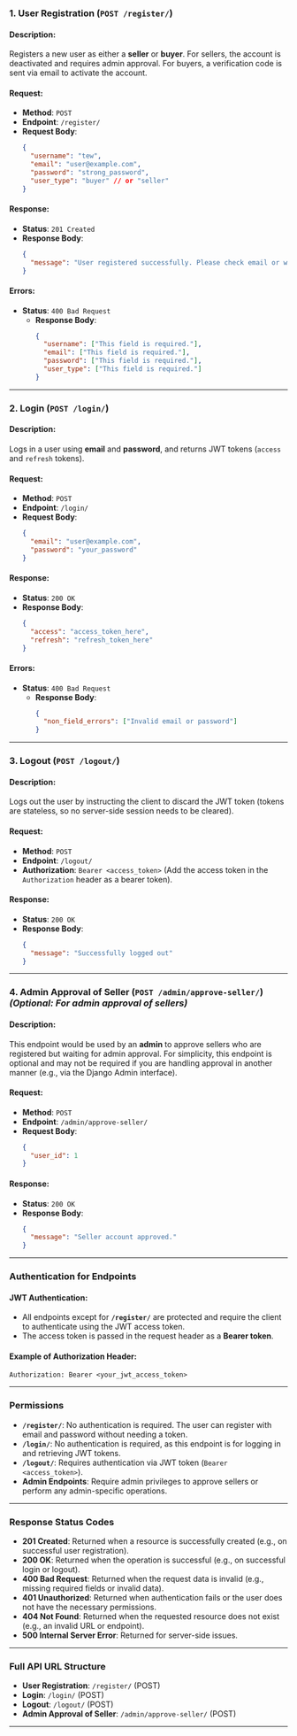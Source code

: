 ### **1. User Registration (`POST /register/`)**

#### **Description**:

Registers a new user as either a **seller** or **buyer**. For sellers, the account is deactivated and requires admin approval. For buyers, a verification code is sent via email to activate the account.

#### **Request**:

- **Method**: `POST`
- **Endpoint**: `/register/`
- **Request Body**:
  ```json
  {
    "username": "tew",
    "email": "user@example.com",
    "password": "strong_password",
    "user_type": "buyer" // or "seller"
  }
  ```

#### **Response**:

- **Status**: `201 Created`
- **Response Body**:
  ```json
  {
    "message": "User registered successfully. Please check email or wait for approval."
  }
  ```

#### **Errors**:

- **Status**: `400 Bad Request`
  - **Response Body**:
    ```json
    {
      "username": ["This field is required."],
      "email": ["This field is required."],
      "password": ["This field is required."],
      "user_type": ["This field is required."]
    }
    ```

---

### **2. Login (`POST /login/`)**

#### **Description**:

Logs in a user using **email** and **password**, and returns JWT tokens (`access` and `refresh` tokens).

#### **Request**:

- **Method**: `POST`
- **Endpoint**: `/login/`
- **Request Body**:
  ```json
  {
    "email": "user@example.com",
    "password": "your_password"
  }
  ```

#### **Response**:

- **Status**: `200 OK`
- **Response Body**:
  ```json
  {
    "access": "access_token_here",
    "refresh": "refresh_token_here"
  }
  ```

#### **Errors**:

- **Status**: `400 Bad Request`
  - **Response Body**:
    ```json
    {
      "non_field_errors": ["Invalid email or password"]
    }
    ```

---

### **3. Logout (`POST /logout/`)**

#### **Description**:

Logs out the user by instructing the client to discard the JWT token (tokens are stateless, so no server-side session needs to be cleared).

#### **Request**:

- **Method**: `POST`
- **Endpoint**: `/logout/`
- **Authorization**: `Bearer <access_token>` (Add the access token in the `Authorization` header as a bearer token).

#### **Response**:

- **Status**: `200 OK`
- **Response Body**:
  ```json
  {
    "message": "Successfully logged out"
  }
  ```

---

### **4. Admin Approval of Seller (`POST /admin/approve-seller/`)** _(Optional: For admin approval of sellers)_

#### **Description**:

This endpoint would be used by an **admin** to approve sellers who are registered but waiting for admin approval. For simplicity, this endpoint is optional and may not be required if you are handling approval in another manner (e.g., via the Django Admin interface).

#### **Request**:

- **Method**: `POST`
- **Endpoint**: `/admin/approve-seller/`
- **Request Body**:
  ```json
  {
    "user_id": 1
  }
  ```

#### **Response**:

- **Status**: `200 OK`
- **Response Body**:
  ```json
  {
    "message": "Seller account approved."
  }
  ```

---

### **Authentication for Endpoints**

#### **JWT Authentication**:

- All endpoints except for **`/register/`** are protected and require the client to authenticate using the JWT access token.
- The access token is passed in the request header as a **Bearer token**.

#### **Example of Authorization Header**:

```http
Authorization: Bearer <your_jwt_access_token>
```

---

### **Permissions**

- **`/register/`**: No authentication is required. The user can register with email and password without needing a token.
- **`/login/`**: No authentication is required, as this endpoint is for logging in and retrieving JWT tokens.
- **`/logout/`**: Requires authentication via JWT token (`Bearer <access_token>`).
- **Admin Endpoints**: Require admin privileges to approve sellers or perform any admin-specific operations.

---

### **Response Status Codes**

- **201 Created**: Returned when a resource is successfully created (e.g., on successful user registration).
- **200 OK**: Returned when the operation is successful (e.g., on successful login or logout).
- **400 Bad Request**: Returned when the request data is invalid (e.g., missing required fields or invalid data).
- **401 Unauthorized**: Returned when authentication fails or the user does not have the necessary permissions.
- **404 Not Found**: Returned when the requested resource does not exist (e.g., an invalid URL or endpoint).
- **500 Internal Server Error**: Returned for server-side issues.

---

### **Full API URL Structure**

- **User Registration**: `/register/` (POST)
- **Login**: `/login/` (POST)
- **Logout**: `/logout/` (POST)
- **Admin Approval of Seller**: `/admin/approve-seller/` (POST)

---
